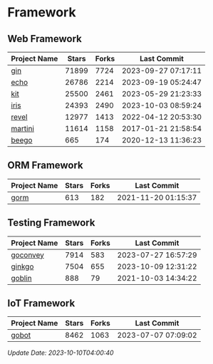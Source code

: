 # Framework

## Web Framework
| Project Name | Stars | Forks | Last Commit |
| ------------ | ----- | ----- | ----------- |
| [gin](https://github.com/gin-gonic/gin) | 71899 | 7724 | 2023-09-27 07:17:11 |
| [echo](https://github.com/labstack/echo) | 26786 | 2214 | 2023-09-19 05:24:47 |
| [kit](https://github.com/go-kit/kit) | 25500 | 2461 | 2023-05-29 21:23:33 |
| [iris](https://github.com/kataras/iris) | 24393 | 2490 | 2023-10-03 08:59:24 |
| [revel](https://github.com/revel/revel) | 12977 | 1413 | 2022-04-12 20:53:30 |
| [martini](https://github.com/go-martini/martini) | 11614 | 1158 | 2017-01-21 21:58:54 |
| [beego](https://github.com/astaxie/beego) | 665 | 174 | 2020-12-13 11:36:23 |

## ORM Framework
| Project Name | Stars | Forks | Last Commit |
| ------------ | ----- | ----- | ----------- |
| [gorm](https://github.com/jinzhu/gorm) | 613 | 182 | 2021-11-20 01:15:37 |

## Testing Framework
| Project Name | Stars | Forks | Last Commit |
| ------------ | ----- | ----- | ----------- |
| [goconvey](https://github.com/smartystreets/goconvey) | 7914 | 583 | 2023-07-27 16:57:29 |
| [ginkgo](https://github.com/onsi/ginkgo) | 7504 | 655 | 2023-10-09 12:31:22 |
| [goblin](https://github.com/franela/goblin) | 888 | 79 | 2021-10-03 14:34:22 |

## IoT Framework
| Project Name | Stars | Forks | Last Commit |
| ------------ | ----- | ----- | ----------- |
| [gobot](https://github.com/hybridgroup/gobot) | 8462 | 1063 | 2023-07-07 07:09:02 |

*Update Date: 2023-10-10T04:00:40*